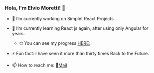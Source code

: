 ### Hola, I'm Elvio Moretti! 👋
- 🔭 I’m currently working on Simplet React Projects 
- 🌱 I’m currently learning React js again, after using only Angular for years. 
  - 🤓 You can see my progress [HERE](https://github.com/stars/ecali/lists/react-projects-ideas); 
- ⚡ Fun fact: I have seen it more than thirty times Back to the Future.

- 📫 How to reach me: 📩[Mail](mailto:ecali301@gmail.com)

<!--
**ecali/ecali** is a ✨ _special_ ✨ repository because its `README.md` (this file) appears on your GitHub profile.

Here are some ideas to get you started:

- 🔭 I’m currently working on ...
- 🌱 I’m currently learning ...
- 👯 I’m looking to collaborate on ...
- 🤔 I’m looking for help with ...
- 💬 Ask me about ...
- 📫 How to reach me: ...
- 😄 Pronouns: ...
- ⚡ Fun fact: ...
-->
